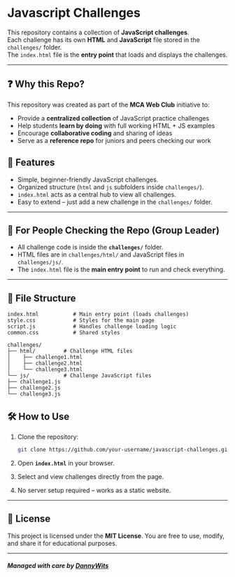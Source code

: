 # Javascript Challenges

This repository contains a collection of **JavaScript challenges**.  
Each challenge has its own **HTML** and **JavaScript** file stored in the `challenges/` folder.  
The `index.html` file is the **entry point** that loads and displays the challenges.

---

## ❓ Why this Repo?

This repository was created as part of the **MCA Web Club** initiative to:

- Provide a **centralized collection** of JavaScript practice challenges
- Help students **learn by doing** with full working HTML + JS examples
- Encourage **collaborative coding** and sharing of ideas
- Serve as a **reference repo** for juniors and peers checking our work

## 🚀 Features

- Simple, beginner-friendly JavaScript challenges.
- Organized structure (`html` and `js` subfolders inside `challenges/`).
- `index.html` acts as a central hub to view all challenges.
- Easy to extend – just add a new challenge in the `challenges/` folder.

---

## 📌 For People Checking the Repo (Group Leader)

- All challenge code is inside the **`challenges/`** folder.
- HTML files are in `challenges/html/` and JavaScript files in `challenges/js/`.
- The `index.html` file is the **main entry point** to run and check everything.

---

## 📂 File Structure

```
index.html           # Main entry point (loads challenges)
style.css            # Styles for the main page
script.js            # Handles challenge loading logic
common.css           # Shared styles

challenges/
├── html/         # Challenge HTML files
│    ├── challenge1.html
│    ├── challenge2.html
│    └── challenge3.html
└── js/           # Challenge JavaScript files
├── challenge1.js
├── challenge2.js
└── challenge3.js
```

## 🛠️ How to Use

1. Clone the repository:

   ```bash
   git clone https://github.com/your-username/javascript-challenges.git
   ```

2. Open **`index.html`** in your browser.
3. Select and view challenges directly from the page.
4. No server setup required – works as a static website.

---

## 📜 License

This project is licensed under the **MIT License**.
You are free to use, modify, and share it for educational purposes.

---

#### _Managed with care by **[DannyWits](https://github.com/Danny-Wits)**_
